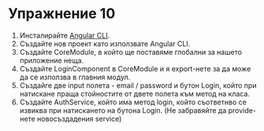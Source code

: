 # Упражнение 10

1. Инсталирайте [Angular CLI](n).
2. Създайте нов проект като използвате Angular CLI.
3. Създайте CoreModule, в който ще поставяме глобални за нашето приложение неща.
4. Създайте LoginComponent в CoreModule и я export-нете за да може да се използва в главния модул.
5. Създайге две input полета - email / password и бутон Login, който при натискане праща стойностите от двете полета към метод на класа.
6. Създайте AuthService, който има метод login, който съответнво се извиква при натискането на бутона Login. (Не забравяйте да provide-нете новосъздадения service)

